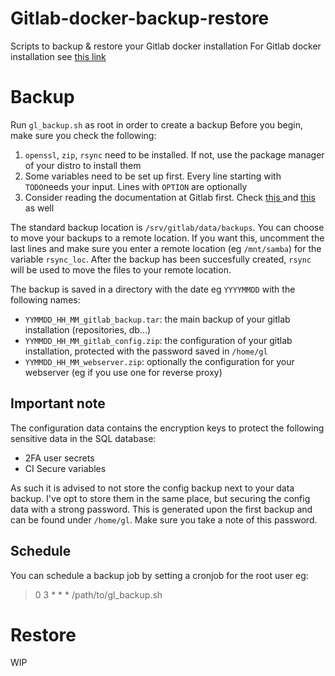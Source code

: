 # Gitlab-docker-backup-restore
Scripts  to backup &amp; restore your Gitlab docker installation
For Gitlab docker installation see  <a href="https://docs.gitlab.com/omnibus/docker/"> this link </a> 

# Backup
Run `gl_backup.sh` as root in order to create a backup 
Before you begin, make sure you check the following:

1. `openssl`, `zip`, `rsync` need to be installed. If not, use the package manager of your distro to install them <br>
2. Some variables need to be set up first. 
Every line starting with `TODO`needs your input. Lines with `OPTION` are optionally <br>
3. Consider reading the documentation at Gitlab first. Check <a href="https://docs.gitlab.com/ee/raketasks/backup_restore.html#restore-for-omnibus-installations"> this </a> and <a href="https://docs.gitlab.com/omnibus/settings/backups.html">this</a> as well
<p>
 
The standard backup location is `/srv/gitlab/data/backups`. You can choose to move your backups to a remote location. If you want this, uncomment the last lines and make sure you enter a remote location (eg `/mnt/samba`) for the variable `rsync_loc`.
After the backup has been succesfully created, `rsync` will be used to move the files to your remote location.
 
 The backup is saved in a directory with the date eg `YYYYMMDD` with the following names:
  * `YYMMDD_HH_MM_gitlab_backup.tar`: the main backup of your gitlab installation (repositories, db...)
 * `YYMMDD_HH_MM_gitlab_config.zip`: the configuration of your gitlab installation, protected with the password saved in `/home/gl`
 * `YYMMDD_HH_MM_webserver.zip`: optionally the configuration for your webserver (eg if you use one for reverse proxy)

## Important note
The configuration data contains the encryption keys to protect the following sensitive data in the SQL database:
* 2FA user secrets
* CI Secure variables

As such it is advised to not store the config backup next to your data backup. I've opt to store them in the same place, but securing the config data with a strong password. This is generated upon the first backup and can be found under `/home/gl`. Make sure you take a note of this password.

## Schedule
You can schedule a backup job by setting a cronjob for the root user eg:
> 0 3 * * * /path/to/gl_backup.sh

# Restore
WIP
